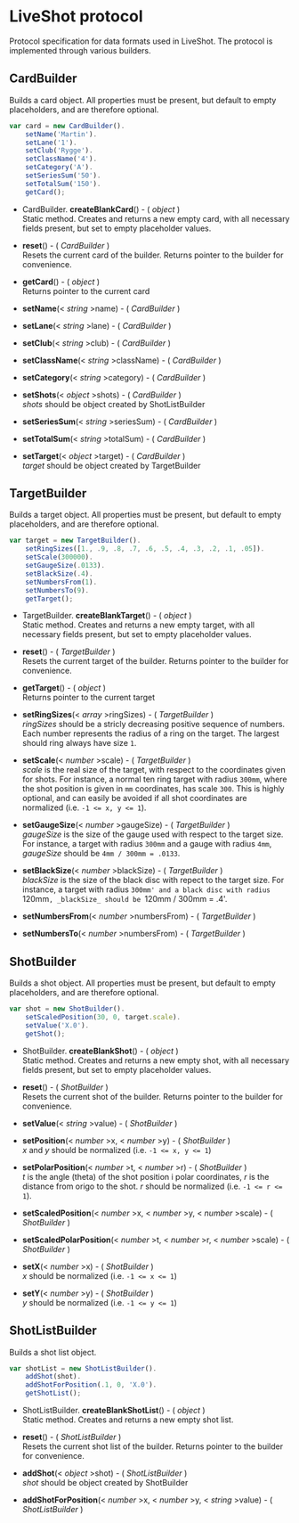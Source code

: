 LiveShot protocol
=================
Protocol specification for data formats used in LiveShot. The protocol is
implemented through various builders.

CardBuilder
-----------
Builds a card object. All properties must be present, but default to empty
placeholders, and are therefore optional.

```javascript
var card = new CardBuilder().
    setName('Martin').
    setLane('1').
    setClub('Rygge').
    setClassName('4').
    setCategory('A').
    setSeriesSum('50').
    setTotalSum('150').
    getCard();
```

* CardBuilder. **createBlankCard**() - ( _object_ )  
    Static method. Creates and returns a new empty card, with all necessary
    fields present, but set to empty placeholder values.

* **reset**() - ( _CardBuilder_ )  
    Resets the current card of the builder. Returns pointer to the builder for
    convenience.

* **getCard**() - ( _object_ )  
    Returns pointer to the current card

* **setName**(< _string_ >name) - ( _CardBuilder_ )

* **setLane**(< _string_ >lane) - ( _CardBuilder_ )

* **setClub**(< _string_ >club) - ( _CardBuilder_ )

* **setClassName**(< _string_ >className) - ( _CardBuilder_ )

* **setCategory**(< _string_ >category) - ( _CardBuilder_ )

* **setShots**(< _object_ >shots) - ( _CardBuilder_ )  
    _shots_ should be object created by ShotListBuilder

* **setSeriesSum**(< _string_ >seriesSum) - ( _CardBuilder_ )

* **setTotalSum**(< _string_ >totalSum) - ( _CardBuilder_ )

* **setTarget**(< _object_ >target) - ( _CardBuilder_ )  
    _target_ should be object created by TargetBuilder

TargetBuilder
-------------
Builds a target object. All properties must be present, but default to empty
placeholders, and are therefore optional.

```javascript
var target = new TargetBuilder().
    setRingSizes([1., .9, .8, .7, .6, .5, .4, .3, .2, .1, .05]).
    setScale(300000).
    setGaugeSize(.0133).
    setBlackSize(.4).
    setNumbersFrom(1).
    setNumbersTo(9).
    getTarget();
```

* TargetBuilder. **createBlankTarget**() - ( _object_ )  
    Static method. Creates and returns a new empty target, with all necessary
    fields present, but set to empty placeholder values.

* **reset**() - ( _TargetBuilder_ )  
    Resets the current target of the builder. Returns pointer to the builder
    for convenience.

* **getTarget**() - ( _object_ )  
    Returns pointer to the current target

* **setRingSizes**(< _array_ >ringSizes) - ( _TargetBuilder_ )  
    _ringSizes_ should be a stricly decreasing positive sequence of
    numbers. Each number represents the radius of a ring on the target. The
    largest should ring always have size `1`.

* **setScale**(< _number_ >scale) - ( _TargetBuilder_ )  
    _scale_ is the real size of the target, with respect to the coordinates
    given for shots. For instance, a normal ten ring target with radius `300mm`,
    where the shot position is given in `mm` coordinates, has scale `300`. This
    is highly optional, and can easily be avoided if all shot coordinates are
    normalized (i.e. `-1 <= x, y <= 1`).

* **setGaugeSize**(< _number_ >gaugeSize) - ( _TargetBuilder_ )  
    _gaugeSize_ is the size of the gauge used with respect to the target size. For
    instance, a target with radius `300mm` and a gauge with radius `4mm`,
    _gaugeSize_ should be `4mm / 300mm = .0133`.

* **setBlackSize**(< _number_ >blackSize) - ( _TargetBuilder_ )  
    _blackSize_ is the size of the black disc with repect to the target size.
    For instance, a target with radius `300mm' and a black disc with radius
    `120mm`, _blackSize_ should be `120mm / 300mm = .4'.

* **setNumbersFrom**(< _number_ >numbersFrom) - ( _TargetBuilder_ )

* **setNumbersTo**(< _number_ >numbersFrom) - ( _TargetBuilder_ )

ShotBuilder
-----------
Builds a shot object. All properties must be present, but default to empty
placeholders, and are therefore optional.

```javascript
var shot = new ShotBuilder().
    setScaledPosition(30, 0, target.scale).
    setValue('X.0').
    getShot();
```

* ShotBuilder. **createBlankShot**() - ( _object_ )  
    Static method. Creates and returns a new empty shot, with all necessary
    fields present, but set to empty placeholder values.

* **reset**() - ( _ShotBuilder_ )  
    Resets the current shot of the builder. Returns pointer to the builder
    for convenience.

* **setValue**(< _string_ >value) - ( _ShotBuilder_ )

* **setPosition**(< _number_ >x, < _number_ >y) - ( _ShotBuilder_ )  
    _x_ and _y_ should be normalized (i.e. `-1 <= x, y <= 1`)

* **setPolarPosition**(< _number_ >t, < _number_ >r) - ( _ShotBuilder_ )  
    _t_ is the angle (theta) of the shot position i polar coordinates, _r_ is
    the distance from origo to the shot. _r_ should be normalized (i.e. `-1 <= r <= 1`).

* **setScaledPosition**(< _number_ >x, < _number_ >y, < _number_ >scale) - ( _ShotBuilder_ )

* **setScaledPolarPosition**(< _number_ >t, < _number_ >r, < _number_ >scale) - ( _ShotBuilder_ )

* **setX**(< _number_ >x) - ( _ShotBuilder_ )  
    _x_ should be normalized (i.e. `-1 <= x <= 1`)

* **setY**(< _number_ >y) - ( _ShotBuilder_ )  
    _y_ should be normalized (i.e. `-1 <= y <= 1`)

ShotListBuilder
---------------
Builds a shot list object.

```javascript
var shotList = new ShotListBuilder().
    addShot(shot).
    addShotForPosition(.1, 0, 'X.0').
    getShotList();
```

* ShotListBuilder. **createBlankShotList**() - ( _object_ )  
    Static method. Creates and returns a new empty shot list.

* **reset**() - ( _ShotListBuilder_ )  
    Resets the current shot list of the builder. Returns pointer to the builder
    for convenience.

* **addShot**(< _object_ >shot) - ( _ShotListBuilder_ )  
    _shot_ should be object created by ShotBuilder

* **addShotForPosition**(< _number_ >x, < _number_ >y, < _string_ >value) - ( _ShotListBuilder_ )

